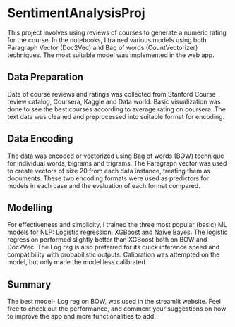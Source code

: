 # SentimentAnalysisProj
This project involves using reviews of courses to generate a numeric rating for the course. In the notebooks, I trained various models using both Paragraph Vector (Doc2Vec) and Bag of words (CountVectorizer) techniques. The most suitable model was implemented in the web app.

## Data Preparation
Data of course reviews and ratings was collected from Stanford Course review catalog, Coursera, Kaggle and Data world. Basic visualization was done to see the best courses according to average rating on coursera. The text data was cleaned and preprocessed into suitable format for encoding.

## Data Encoding
The data was encoded or vectorized using Bag of words (BOW) technique for individual words, bigrams and trigrams. The Paragraph vector was used to create vectors of size 20 from each data instance, treating them as documents. These two encoding formats were used as predictors for models in each case and the evaluation of each format compared.

## Modelling
For effectiveness and simplicity, I trained the three most popular (basic) ML models for NLP: Logistic regression, XGBoost and Naive Bayes. The logistic regression performed slightly better than XGBoost both on BOW and Doc2Vec. The Log reg is also preferred for its quick inference speed and compatibility with probabilistic outputs. 
Calibration was attempted on the model, but only made the model less calibrated.

## Summary
The best model- Log reg on BOW, was used in the streamlit website. Feel free to check out the performance, and comment your suggestions on how to improve the app and more functionalities to add.
